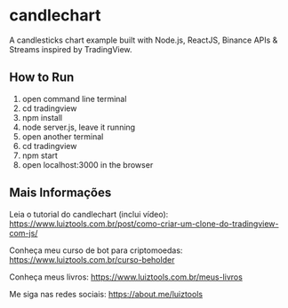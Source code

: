 # candlechart
A candlesticks chart example built with Node.js, ReactJS, Binance APIs & Streams inspired by TradingView.

## How to Run

1. open command line terminal
2. cd tradingview
3. npm install
4. node server.js, leave it running
5. open another terminal
6. cd tradingview
7. npm start
8. open localhost:3000 in the browser

## Mais Informações

Leia o tutorial do candlechart (inclui vídeo): https://www.luiztools.com.br/post/como-criar-um-clone-do-tradingview-com-js/

Conheça meu curso de bot para criptomoedas: https://www.luiztools.com.br/curso-beholder

Conheça meus livros: https://www.luiztools.com.br/meus-livros

Me siga nas redes sociais: https://about.me/luiztools
